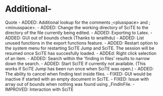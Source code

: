 # Additional-
  Quote - ADDED: Additional lookup for the comments ;&lt;plusspace> and ;&lt;minusspace>.  - ADDED: Change the working directory of SciTE to the directory of the file currently being edited.  - ADDED: Exporting to Latex.  - ADDED: GUI out of bounds check (Thanks to wraithdu)  - ADDED: List unused functions in the export functions feature.  - ADDED: Restart option to the system menu for restarting SciTE Jump and SciTE. The session will be resumed once SciTE has succesfully loaded.  - ADDEd: Right click selection of an item.  - ADDED: Search within the 'finding in files' results to narrow down the search.  - ADDED: Start SciTE if currently not available. (This works if SciTE Jump has been run once when SciTE was open.)  - ADDED: The ability to cancel when finding text inside files.  - FIXED: GUI would be inactive if started with an empty document in SciTE.  - FIXED: Issue with array out of bounds when nothing was found using _FindInFile.  - IMPROVED: Interaction with SciTE
